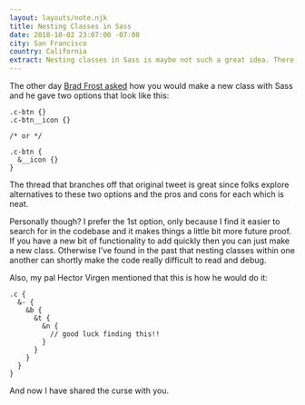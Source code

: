 ```yaml
---
layout: layouts/note.njk
title: Nesting Classes in Sass
date: 2018-10-02 23:07:00 -07:00
city: San Francisco
country: California
extract: Nesting classes in Sass is maybe not such a great idea. There, I said it!
---
```


The other day [Brad Frost asked](https://twitter.com/brad_frost/status/1046813109481091072) how you would make a new class with Sass and he gave two options that look like this:

```
.c-btn {}
.c-btn__icon {}

/* or */

.c-btn {
  &__icon {}
}
```

The thread that branches off that original tweet is great since folks explore alternatives to these two options and the pros and cons for each which is neat.

Personally though? I prefer the 1st option, only because I find it easier to search for in the codebase and it makes things a little bit more future proof. If you have a new bit of functionality to add quickly then you can just make a new class. Otherwise I’ve found in the past that nesting classes within one another can shortly make the code really difficult to read and debug.

Also, my pal Hector Virgen mentioned that this is how he would do it:

```
.c {
  &- {
    &b {
      &t {
        &n {
          // good luck finding this!!
        }
      }
    }
  }
}
```

And now I have shared the curse with you.
